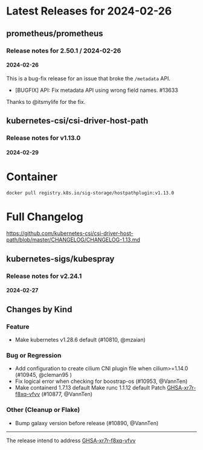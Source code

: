# Latest Releases for 2024-02-26  
## prometheus/prometheus  
### Release notes for 2.50.1 / 2024-02-26  
#### 2024-02-26  
This is a bug-fix release for an issue that broke the `/metadata` API.

* [BUGFIX] API: Fix metadata API using wrong field names. #13633

Thanks to @itsmylife for the fix.
  
## kubernetes-csi/csi-driver-host-path  
### Release notes for v1.13.0  
#### 2024-02-29  
# Container
`docker pull registry.k8s.io/sig-storage/hostpathplugin:v1.13.0`

# Full Changelog
https://github.com/kubernetes-csi/csi-driver-host-path/blob/master/CHANGELOG/CHANGELOG-1.13.md  
## kubernetes-sigs/kubespray  
### Release notes for v2.24.1  
#### 2024-02-27  
## Changes by Kind

### Feature

- Make kubernetes v1.28.6 default (#10810, @mzaian)

### Bug or Regression

- Add configuration to create cilium CNI plugin file when cilium>=1.14.0  (#10945, @cleman95 )
- Fix logical error when checking for boostrap-os  (#10953, @VannTen)
- Make containerd 1.7.13 default
  Make runc 1.1.12 default
  Patch [GHSA-xr7r-f8xq-vfvv](https://github.com/advisories/GHSA-xr7r-f8xq-vfvv) (#10877, @VannTen)

### Other (Cleanup or Flake)
- Bump galaxy version before release (#10890, @VannTen)

-----

The release intend to address [GHSA-xr7r-f8xq-vfvv](https://github.com/advisories/GHSA-xr7r-f8xq-vfvv)
  
